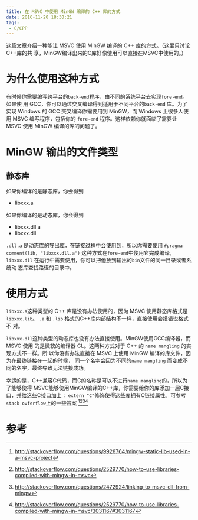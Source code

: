 ```yaml
---
title: 在 MSVC 中使用 MinGW 编译的 C++ 库的方式
date: 2016-11-20 18:30:21
tags:
 - C/CPP
---
```


这篇文章介绍一种能让 MSVC 使用 MinGW 编译的 C++ 库的方式。（这里只讨论C++库的共
享，MinGW编译出来的C库好像使用可以直接在MSVC中使用的。）

<!--more-->

# 为什么使用这种方式

有时候你需要编写跨平台的`back-end`程序，由不同的系统平台去实现`fore-end`。如果使
用 GCC，你可以通过交叉编译得到适用于不同平台的`back-end` 库。为了实现 Windows 的
GCC 交叉编译你需要用到 MinGW，而 Windows 上很多人使用 MSVC 编写程序，包括你的
`fore-end` 程序。这样依赖你就面临了需要让 MSVC 使用 MinGW 编译的库的问题了。

# MinGW 输出的文件类型

## 静态库

如果你编译的是静态库，你会得到

- libxxx.a

如果你编译的是动态库，你会得到

- libxxx.dll.a
- libxxx.dll

`.dll.a` 是动态库的导出库，在链接过程中会使用到，所以你需要使用 `#pragma
comment(lib, "libxxx.dll.a")` 这种方式在`fore-end`中使用它完成编译，
`libxxx.dll` 在运行中需要使用，你可以把他放到输出的`bin`文件的同一目录或者系统动
态库查找路径的目录中。

# 使用方式

`libxxx.a`这种类型的 C++ 库是没有办法使用的，因为 MSVC 使用静态库格式是
`libxxx.lib`。 `.a` 和 `.lib` 格式的C++库内部结构不一样，直接使用会报错说格式不
对。

`libxxx.dll`这种类型的动态库也没有办法直接使用。MinGW使用GCC编译器，而MSVC 使用
的是微软的编译器 CL。这两种方式对于 C++ 的 `name mangling` 的实现方式不一样。所
以你没有办法直接在 MSVC 上使用 MinGW 编译的库文件，因为在最终链接在一起的时候，
同一个名字会因为不同的`name mangling` 而变成不同的名字，最终导致无法链接成功。

幸运的是，C++兼容C代码，而C的名称是可以不进行`name mangling`的，所以为了能够使得
MSVC能够使用MinGW编译的C++库，你需要给你的库添加一层C接口，并给这些C接口加上：
`extern "C"`修饰使得这些库拥有C链接属性。可参考`stack ovferflow`上的一些答案
[^1][^2][^3][^4]

# 参考

[^1]: http://stackoverflow.com/questions/9928764/mingw-static-lib-used-in-a-msvc-project
[^2]: http://stackoverflow.com/questions/2529770/how-to-use-libraries-compiled-with-mingw-in-msvc
[^3]: http://stackoverflow.com/questions/2472924/linking-to-msvc-dll-from-mingw
[^4]: http://stackoverflow.com/questions/2529770/how-to-use-libraries-compiled-with-mingw-in-msvc/3031167#3031167
